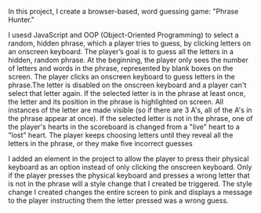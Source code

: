 In this project, I create a browser-based, word guessing game: "Phrase Hunter."


I usesd JavaScript and OOP (Object-Oriented Programming) to select a random, hidden phrase, which a player tries to guess, by clicking letters on an onscreen keyboard.
The player’s goal is to guess all the letters in a hidden, random phrase. At the beginning, the player only sees the number of letters and words in the phrase, represented by blank boxes on the screen.
The player clicks an onscreen keyboard to guess letters in the phrase.The letter is disabled on the onscreen keyboard and a player can't select that letter again.
If the selected letter is in the phrase at least once, the letter and its position in the phrase is highlighted on screen. All instances of the letter are made visible
(so if there are 3 A's, all of the A's in the phrase appear at once).
If the selected letter is not in the phrase, one of the player's hearts in the scoreboard is changed from a "live" heart to a "lost" heart.
The player keeps choosing letters until they reveal all the letters in the phrase, or they make five incorrect guesses



I added an element in the project to allow the player to press their physical keyboard as an option instead of only clicking the onscreen keyboard.
Only if the player presses the physical keyboard and presses a wrong letter that is not in the phrase will a style change that I created be triggered.
The style change I created changes the entire screen to pink and displays a message to the player instructing them the letter pressed was a wrong guess.
